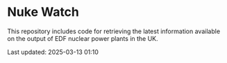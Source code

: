 # Nuke Watch

This repository includes code for retrieving the latest information available on the output of EDF nuclear power plants in the UK.

Last updated: 2025-03-13 01:10